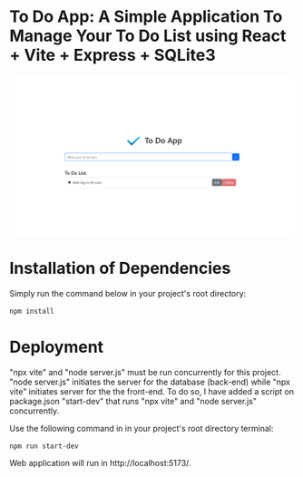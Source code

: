 # To Do App: A Simple Application To Manage Your To Do List using React + Vite + Express + SQLite3

![alt text](Homepage.png)

# Installation of Dependencies
Simply run the command below in your project's root directory:

    npm install

# Deployment
"npx vite" and "node server.js" must be run concurrently for this project.
"node server.js" initiates the server for the database (back-end) while "npx vite" initiates server for the the front-end.
To do so, I have added a script on package.json "start-dev" that runs "npx vite" and "node server.js" concurrently.

Use the following command in in your project's root directory terminal:

    npm run start-dev

Web application will run in http://localhost:5173/.

